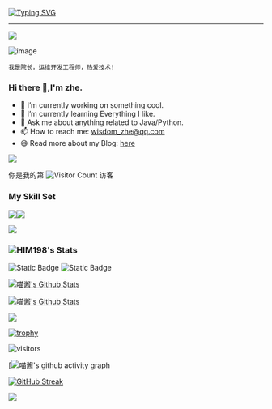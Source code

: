 [![Typing SVG](https://readme-typing-svg.demolab.com?font=Fira+Code&pause=1000&random=false&width=435&lines=%E6%AC%A2%E8%BF%8E%E8%AE%BF%E9%97%AE%E9%99%A2%E9%95%BF%E6%8A%80%E6%9C%AF%EF%BC%81;fmt.Println(%22%E9%99%A2%E9%95%BF%E6%8A%80%E6%9C%AF%22))](https://git.io/typing-svg)



------

![](https://count.getloli.com/get/@codeacg.github.readme?theme=rule34)

![image](https://github.com/gpjdean/dean/assets/38976530/b5231d76-e14d-4b48-8e68-0eac470138af)
```
我是院长，运维开发工程师，热爱技术!
```











### Hi there 👋,I'm zhe.

- 🔭 I’m currently working on something cool.
- 🌱 I’m currently learning Everything I like.
- 💬 Ask me about anything related to Java/Python.
- 📫 How to reach me: wisdom_zhe@qq.com
- 😄 Read more about my Blog: [here](https://blog.deanit.cn)

![](https://github-readme-stats.vercel.app/api?username=gpjdean&show_icons=true&theme=transparent)


你是我的第 ![Visitor Count](https://profile-counter.glitch.me/gpjdean/count.svg) 访客
### My Skill Set

![](https://img.shields.io/badge/Java-ED8B00?style=for-the-badge&logo=openjdk&logoColor=white)![](https://img.shields.io/badge/Python-3776AB?style=for-the-badge&logo=python&logoColor=white)


![](https://img.shields.io/badge/Golang-3776AB?style=for-the-badge&logo=golang&logoColor=white)




 ### <img src="https://github-readme-stats.vercel.app/api?username=gpjdean&hide=issues&title_color=333&text_color=777" alt="HIM198's Stats" >


























![Static Badge](https://img.shields.io/badge/Windows-11-E89AAA)
![Static Badge](https://img.shields.io/badge/Go-1.22.1-0000FF)

[![喵酱's Github Stats](https://github-readme-stats.vercel.app/api?username=gpjdean&theme=calm&show_icons=true)](https://github.com/anuraghazra/github-readme-stats)
​

[![喵酱's Github Stats](https://github-readme-stats.vercel.app/api/top-langs/?username=gpjdean&theme=calm&langs_count=6&layout=compact)](https://github.com/anuraghazra/github-readme-stats)


![](https://metrics.lecoq.io/codeacg?template=classic&config.timezone=Asia%2FBeiJing)



[![trophy](https://github-profile-trophy.vercel.app/?username=gpjdean)](https://github.com/ryo-ma/github-profile-trophy)


![visitors](https://visitor-badge.glitch.me/badge?page_id=gpjdean=green&right_color=red)

[![喵酱's github activity graph](https://github-readme-activity-graph.cyclic.app/graph?username=gpjdean)

[![GitHub Streak](https://streak-stats.demolab.com/?user=gpjdean)](https://git.io/streak-stats)


![](https://stats.justsong.cn/api/github?id=gpjdean)
